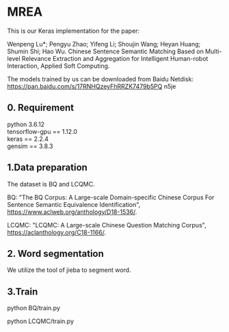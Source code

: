 # MREA

This is our Keras implementation for the paper:

Wenpeng Lu*; Pengyu Zhao; Yifeng Li; Shoujin Wang; Heyan Huang; Shumin Shi; Hao Wu. Chinese Sentence Semantic Matching Based on Multi-level Relevance Extraction and Aggregation for Intelligent Human-robot Interaction, Applied Soft Computing.

The models trained by us can be downloaded from Baidu Netdisk:   
https://pan.baidu.com/s/17RNHQzeyFhRRZK7479b5PQ    n5je

## 0. Requirement
python 3.6.12  
tensorflow-gpu == 1.12.0  
keras == 2.2.4  
gensim == 3.8.3  

## 1.Data preparation
The dataset is BQ and LCQMC.

BQ: "The BQ Corpus: A Large-scale Domain-specific Chinese Corpus For Sentence Semantic Equivalence Identification", https://www.aclweb.org/anthology/D18-1536/.

LCQMC: "LCQMC: A Large-scale Chinese Question Matching Corpus", https://aclanthology.org/C18-1166/.

## 2. Word segmentation
We utilize the tool of jieba to segment word.

## 3.Train
python BQ/train.py    
 
python LCQMC/train.py    
